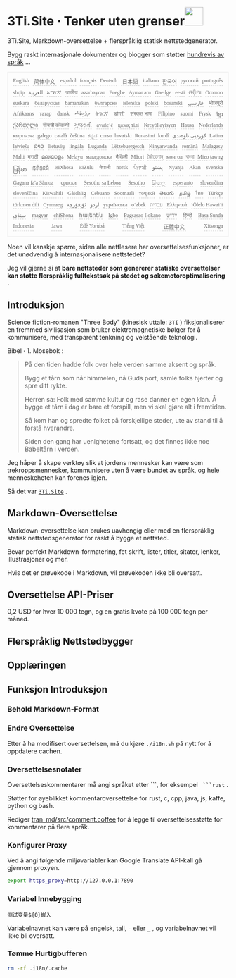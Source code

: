 <h1 style="justify-content:space-between">3Ti.Site ⋅ Tenker uten grenser<img src="//i-01.eu.org/3Ti/logo.svg" style="user-select:none;margin-top:-1px;width:42px"></h1>

3Ti.Site, Markdown-oversettelse + flerspråklig statisk nettstedgenerator.

Bygg raskt internasjonale dokumenter og blogger som støtter [hundrevis av språk](https://github.com/i18n-site/node/blob/main/lang/src/index.js) ...

<pre class="langli" style="display:flex;flex-wrap:wrap;background:transparent;border:1px solid #eee;font-size:12px;box-shadow:0 0 3px inset #eee;padding:12px 5px 4px 12px;justify-content:space-between;"><style>pre.langli i{font-weight:300;font-family:s;margin-right:7px;margin-bottom:8px;font-style:normal;color:#666;border-bottom:1px dashed #ccc;}</style><i>English</i><i> 简体中文 </i><i>español</i><i>français</i><i>Deutsch</i><i> 日本語 </i><i>italiano</i><i>한국어</i><i>русский</i><i>português</i><i>shqip</i><i>‫العربية‬</i><i>አማርኛ</i><i>অসমীয়া</i><i>azərbaycan</i><i>Eʋegbe</i><i>Aymar aru</i><i>Gaeilge</i><i>eesti</i><i>ଓଡ଼ିଆ</i><i>Oromoo</i><i>euskara</i><i>беларуская</i><i>bamanakan</i><i>български</i><i>íslenska</i><i>polski</i><i>bosanski</i><i>‫فارسی‬</i><i>भोजपुरी</i><i>Afrikaans</i><i>татар</i><i>dansk</i><i>‫ދިވެހިބަސް‬</i><i>ትግርኛ</i><i>डोगरी</i><i>संस्कृत भाषा</i><i>Filipino</i><i>suomi</i><i>Frysk</i><i>ខ្មែរ</i><i>ქართული</i><i>गोंयची कोंकणी</i><i>ગુજરાતી</i><i>avañe’ẽ</i><i>қазақ тілі</i><i>Kreyòl ayisyen</i><i>Hausa</i><i>Nederlands</i><i>кыргызча</i><i>galego</i><i>català</i><i>čeština</i><i>ಕನ್ನಡ</i><i>corsu</i><i>hrvatski</i><i>Runasimi</i><i>kurdî</i><i>‫کوردیی ناوەندی‬</i><i>Latina</i><i>latviešu</i><i>ລາວ</i><i>lietuvių</i><i>lingála</i><i>Luganda</i><i>Lëtzebuergesch</i><i>Kinyarwanda</i><i>română</i><i>Malagasy</i><i>Malti</i><i>मराठी</i><i>മലയാളം</i><i>Melayu</i><i>македонски</i><i>मैथिली</i><i>Māori</i><i>মৈতৈলোন্</i><i>монгол</i><i>বাংলা</i><i>Mizo ṭawng</i><i>မြန်မာ</i><i>𞄀𞄄𞄰𞄩𞄍𞄜𞄰</i><i>IsiXhosa</i><i>isiZulu</i><i>नेपाली</i><i>norsk</i><i>ਪੰਜਾਬੀ</i><i>‫پښتو‬</i><i>Nyanja</i><i>Akan</i><i>svenska</i><i>Gagana fa'a Sāmoa</i><i>српски</i><i>Sesotho sa Leboa</i><i>Sesotho</i><i>සිංහල</i><i>esperanto</i><i>slovenčina</i><i>slovenščina</i><i>Kiswahili</i><i>Gàidhlig</i><i>Cebuano</i><i>Soomaali</i><i>тоҷикӣ</i><i>తెలుగు</i><i>தமிழ்</i><i>ไทย</i><i>Türkçe</i><i>türkmen dili</i><i>Cymraeg</i><i>‫ئۇيغۇرچە‬</i><i>‫اردو‬</i><i>українська</i><i>o‘zbek</i><i>‫עברית‬</i><i>Ελληνικά</i><i>ʻŌlelo Hawaiʻi</i><i>‫سنڌي‬</i><i>magyar</i><i>chiShona</i><i>հայերեն</i><i>Igbo</i><i>Pagsasao Ilokano</i><i>‫ייִדיש‬</i><i>हिन्दी</i><i>Basa Sunda</i><i>Indonesia</i><i>Jawa</i><i>Èdè Yorùbá</i><i>Tiếng Việt</i><i> 正體中文 </i><i>Xitsonga</i></pre>

Noen vil kanskje spørre, siden alle nettlesere har oversettelsesfunksjoner, er det unødvendig å internasjonalisere nettstedet?

Jeg vil gjerne si at **bare nettsteder som genererer statiske oversettelser kan støtte flerspråklig fulltekstsøk på stedet og søkemotoroptimalisering .**

## Introduksjon

Science fiction-romanen &quot;Three Body&quot; (kinesisk uttale: `3Tǐ` ) fiksjonaliserer en fremmed sivilisasjon som bruker elektromagnetiske bølger for å kommunisere, med transparent tenkning og velstående teknologi.

Bibel · 1. Mosebok :

> På den tiden hadde folk over hele verden samme aksent og språk.
>
> Bygg et tårn som når himmelen, nå Guds port, samle folks hjerter og spre ditt rykte.
>
> Herren sa: Folk med samme kultur og rase danner en egen klan. Å bygge et tårn i dag er bare et forspill, men vi skal gjøre alt i fremtiden.
>
> Så kom han og spredte folket på forskjellige steder, ute av stand til å forstå hverandre.
>
> Siden den gang har uenighetene fortsatt, og det finnes ikke noe Babeltårn i verden.

Jeg håper å skape verktøy slik at jordens mennesker kan være som trekroppsmennesker, kommunisere uten å være bundet av språk, og hele menneskeheten kan forenes igjen.

Så det var [`3Ti.Site`](//3Ti.Site) .

## Markdown-Oversettelse

Markdown-oversettelse kan brukes uavhengig eller med en flerspråklig statisk nettstedsgenerator for raskt å bygge et nettsted.

Bevar perfekt Markdown-formatering, fet skrift, lister, titler, sitater, lenker, illustrasjoner og mer.

Hvis det er prøvekode i Markdown, vil prøvekoden ikke bli oversatt.

## Oversettelse API-Priser

0,2 USD for hver 10 000 tegn, og en gratis kvote på 100 000 tegn per måned.

## Flerspråklig Nettstedbygger

## Opplæringen

## Funksjon Introduksjon

### Behold Markdown-Format

### Endre Oversettelse

Etter å ha modifisert oversettelsen, må du kjøre `./i18n.sh` på nytt for å oppdatere cachen.

### Oversettelsesnotater

Oversettelseskommentarer må angi språket etter \```, for eksempel ` ```rust` .

Støtter for øyeblikket kommentaroversettelse for rust, c, cpp, java, js, kaffe, python og bash.

Rediger [tran_md/src/comment.coffee](https://github.com/i18n-site/node/blob/main/tran_md/src/comment.coffee) for å legge til oversettelsesstøtte for kommentarer på flere språk.

### Konfigurer Proxy

Ved å angi følgende miljøvariabler kan Google Translate API-kall gå gjennom proxyen.

```bash
export https_proxy=http://127.0.0.1:7890
```

### Variabel Innebygging

```
测试变量${0}嵌入
```

Variabelnavnet kan være på engelsk, tall, `-` eller `_` , og variabelnavnet vil ikke bli oversatt.

### Tømme Hurtigbufferen

```bash
rm -rf .i18n/.cache
```
